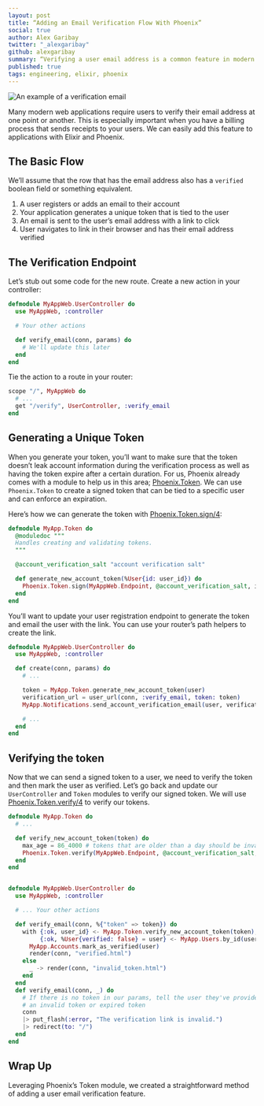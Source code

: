 ```yaml
---
layout: post
title: “Adding an Email Verification Flow With Phoenix”
social: true
author: Alex Garibay
twitter: "_alexgaribay"
github: alexgaribay
summary: “Verifying a user email address is a common feature in modern web applications. Learn how to add email verification to your application in Elixir and Phoenix.”
published: true
tags: engineering, elixir, phoenix
---
```


![An example of a verification email](https://i.imgur.com/8uagm5W.png)

Many modern web applications require users to verify their email address at one point or another. This is especially important when you have a billing process that sends receipts to your users. We can easily add this feature to applications with Elixir and Phoenix.

## The Basic Flow
We’ll assume that the row that has the email address also has a `verified` boolean field or something equivalent.

1. A user registers or adds an email to their account
2. Your application generates a unique token that is tied to the user
3. An email is sent to the user’s email address with a link to click
4. User navigates to link in their browser and has their email address verified

## The Verification Endpoint
Let’s stub out some code for the new route. Create a new action in your controller:

```elixir
defmodule MyAppWeb.UserController do
  use MyAppWeb, :controller

  # Your other actions

  def verify_email(conn, params) do
    # We'll update this later
  end
end
```

Tie the action to a route in your router:

```elixir
scope "/", MyAppWeb do
  # ...
  get "/verify", UserController, :verify_email
end
```

## Generating a Unique Token
When you generate your token, you’ll want to make sure that the token doesn’t leak account information during the verification process as well as having the token expire after a certain duration. For us, Phoenix already comes with a module to help us in this area; [Phoenix.Token](https://hexdocs.pm/phoenix/Phoenix.Token.htm). We can use `Phoenix.Token` to create a signed token that can be tied to a specific user and can enforce an expiration.

Here’s how we can generate the token with [Phoenix.Token.sign/4](https://hexdocs.pm/phoenix/Phoenix.Token.html#sign/4):

```elixir
defmodule MyApp.Token do
  @moduledoc """
  Handles creating and validating tokens.
  """

  @account_verification_salt "account verification salt"

  def generate_new_account_token(%User{id: user_id}) do
    Phoenix.Token.sign(MyAppWeb.Endpoint, @account_verification_salt, id)
  end
end
```

You’ll want to update your user registration endpoint to generate the token and email the user with the link. You can use your router’s path helpers to create the link.

```elixir
defmodule MyAppWeb.UserController do
  use MyAppWeb, :controller

  def create(conn, params) do
    # ...

    token = MyApp.Token.generate_new_account_token(user)
    verification_url = user_url(conn, :verify_email, token: token)
    MyApp.Notifications.send_account_verification_email(user, verification_url)

    # ...
  end
end
```

## Verifying the token
Now that we can send a signed token to a user, we need to verify the token and then mark the user as verified. Let’s go back and update our `UserController` and `Token` modules to verify our signed token. We will use [Phoenix.Token.verify/4](https://hexdocs.pm/phoenix/Phoenix.Token.html#verify/4) to verify our tokens.


```elixir
defmodule MyApp.Token do
  # ...

  def verify_new_account_token(token) do
    max_age = 86_4000 # tokens that are older than a day should be invalid
    Phoenix.Token.verify(MyAppWeb.Endpoint, @account_verification_salt, token, max_age: max_age)
  end
end


defmodule MyAppWeb.UserController do
  use MyAppWeb, :controller

  # ... Your other actions

  def verify_email(conn, %{"token" => token}) do
    with {:ok, user_id} <- MyApp.Token.verify_new_account_token(token),
         {:ok, %User{verified: false} = user} <- MyApp.Users.by_id(user_id) do
      MyApp.Accounts.mark_as_verified(user)
      render(conn, "verified.html")
    else
      _ -> render(conn, "invalid_token.html")
    end
  end
  def verify_email(conn, _) do
    # If there is no token in our params, tell the user they've provided
    # an invalid token or expired token
    conn
    |> put_flash(:error, "The verification link is invalid.")
    |> redirect(to: "/")
  end
end
```

## Wrap Up
Leveraging Phoenix’s Token module, we created a straightforward method of adding a user email verification feature.
